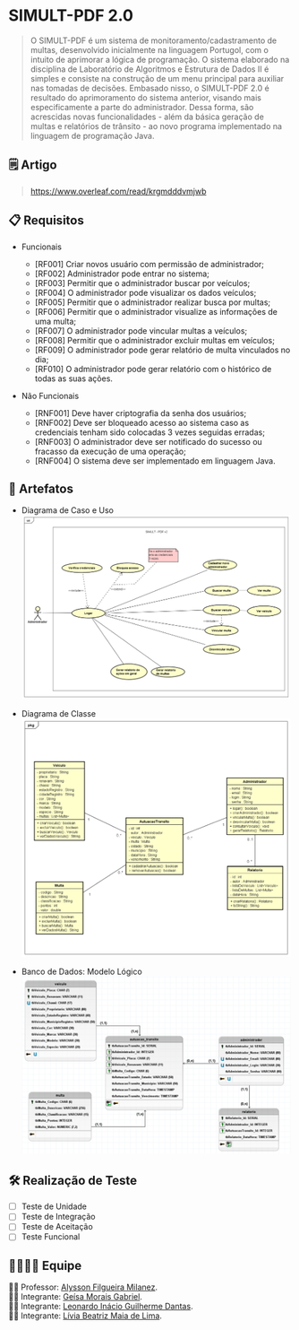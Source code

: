 # SIMULT-PDF 2.0
> O SIMULT-PDF é um sistema de monitoramento/cadastramento de multas, desenvolvido inicialmente na linguagem Portugol, com o intuito de aprimorar a lógica de programação. O sistema elaborado na disciplina de Laboratório de Algoritmos e Estrutura de Dados II é simples e consiste na construção de um menu principal para auxiliar nas tomadas de decisões.
Embasado nisso, o SIMULT-PDF 2.0 é resultado do aprimoramento do sistema anterior, visando mais especificamente a parte do administrador. Dessa forma, são acrescidas novas funcionalidades - além da básica geração de multas e relatórios de trânsito - ao novo programa implementado na linguagem de programação Java.

## :spiral_notepad: Artigo
> https://www.overleaf.com/read/krgmdddvmjwb

## :clipboard: Requisitos

 - Funcionais
	 - [RF001] Criar novos usuário com permissão de administrador;
	 - [RF002] Administrador pode entrar no sistema;
	 - [RF003] Permitir que o administrador buscar por veículos;
	 - [RF004] O administrador pode visualizar os dados veículos; 
	 - [RF005] Permitir que o administrador realizar busca por multas; 
	 - [RF006] Permitir que o administrador visualize as informações de uma multa; 
	 - [RF007] O administrador pode vincular multas a veículos; 
	 - [RF008] Permitir que o administrador excluir multas em veículos; 
	 - [RF009] O administrador pode gerar relatório de multa vinculados no dia; 
	 - [RF010] O administrador pode gerar relatório com o histórico de todas as suas ações. 
	 
 - Não Funcionais
	 - [RNF001] Deve haver criptografia da senha dos usuários;
	 - [RNF002] Deve ser bloqueado acesso ao sistema caso as credenciais tenham sido colocadas 3 vezes seguidas erradas;
	 - [RNF003] O administrador deve ser notificado do sucesso ou fracasso da execução de uma operação;
	 - [RNF004] O sistema deve ser implementado em linguagem Java.

## :paperclip: Artefatos
- Diagrama de Caso e Uso
![Diagrama de Caso e Uso](Diagramas/UseCaseDiagram_Teste_de_Software.png)

 - Diagrama de Classe
![Diagrama de Classe](Diagramas/ClassDiagram_Teste_de_Software.png)

 - Banco de Dados: Modelo Lógico
![Modelo Lógico](Banco_de_dados/ModeloLogicoBD_Teste_De_Software.png)

## :hammer_and_wrench: Realização de Teste

 - [ ] Teste de Unidade
 - [ ] Teste de Integração 
 - [ ] Teste de Aceitação
 - [ ] Teste Funcional

## :family_man_woman_girl_boy: Equipe
:man_teacher: Professor: [Alysson Filgueira Milanez](https://github.com/alyssonfm). </br>
:woman_student: Integrante: [Geísa Morais Gabriel](https://github.com/Geisa-mg). </br>
:man_student: Integrante: [Leonardo Inácio Guilherme Dantas](https://github.com/LeonardoIGD). </br>
:woman_student: Integrante: [Lívia Beatriz Maia de Lima](https://github.com/liviabeatrizml). </br>
